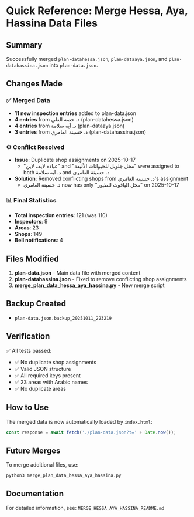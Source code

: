 # Quick Reference: Merge Hessa, Aya, Hassina Data Files

## Summary
Successfully merged `plan-datahessa.json`, `plan-dataaya.json`, and `plan-datahassina.json` into `plan-data.json`.

## Changes Made

### ✅ Merged Data
- **11 new inspection entries** added to plan-data.json
- **4 entries** from د. حصة العلي (plan-datahessa.json)
- **4 entries** from د. آيه سلامة (plan-dataaya.json)
- **3 entries** from د. حسينة العامري (plan-datahassina.json)

### ⚙️ Conflict Resolved
- **Issue**: Duplicate shop assignments on 2025-10-17
  - "عيادة لايف لاين" and "محل جلوبل للحيوانات الأليفة" were assigned to both د. آيه سلامة and د. حسينة العامري
- **Solution**: Removed conflicting shops from د. حسينة العامري's assignment
  - د. حسينة العامري now has only "محل الياقوت للطيور" on 2025-10-17

### 📊 Final Statistics
- **Total inspection entries**: 121 (was 110)
- **Inspectors**: 9
- **Areas**: 23
- **Shops**: 149
- **Bell notifications**: 4

## Files Modified

1. **plan-data.json** - Main data file with merged content
2. **plan-datahassina.json** - Fixed to remove conflicting shop assignments
3. **merge_plan_data_hessa_aya_hassina.py** - New merge script

## Backup Created

- `plan-data.json.backup_20251011_223219`

## Verification

✅ All tests passed:
- ✅ No duplicate shop assignments
- ✅ Valid JSON structure
- ✅ All required keys present
- ✅ 23 areas with Arabic names
- ✅ No duplicate areas

## How to Use

The merged data is now automatically loaded by `index.html`:
```javascript
const response = await fetch('./plan-data.json?t=' + Date.now());
```

## Future Merges

To merge additional files, use:
```bash
python3 merge_plan_data_hessa_aya_hassina.py
```

## Documentation

For detailed information, see: `MERGE_HESSA_AYA_HASSINA_README.md`
